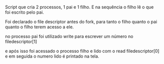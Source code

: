 
Script que cria 2 processos, 1 pai e 1 filho. E na sequência o filho lê o que foi escrito pelo pai.

Foi declarado o file descriptor antes do fork, para tanto o filho quanto o pai quanto o filho terem acesso a ele.

no processo pai foi utilizado write para escrever um número no filedescriptor[1]

e após isso foi acessado o processo filho e lido com o read filedescriptor[0] e em seguida o numero lido é printado na tela.
